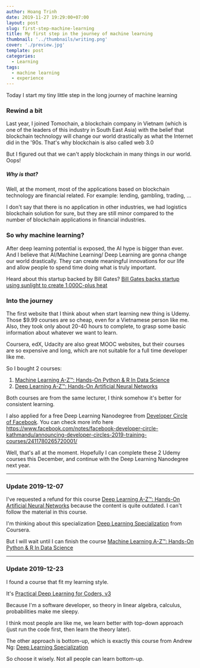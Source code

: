 ```yaml
---
author: Hoang Trinh
date: 2019-11-27 19:29:00+07:00
layout: post
slug: first-step-machine-learning
title: My first step in the journey of machine learning
thumbnail: '../thumbnails/writing.png'
cover: './preview.jpg'
template: post
categories:
  - Learning
tags:
  - machine learning
  - experience
---
```


Today I start my tiny little step in the long journey of machine learning

### Rewind a bit

Last year, I joined Tomochain, a blockchain company in Vietnam (which is one of the leaders of this industry in South East Asia) with the belief that blockchain technology will change our world drastically as what the Internet did in the '90s. That's why blockchain is also called web 3.0

But I figured out that we can't apply blockchain in many things in our world.
Oops!

##### Why is that?

Well, at the moment, most of the applications based on blockchain technology are financial related. For example: lending, gambling, trading, ...

I don't say that there is no application in other industries, we had logistics blockchain solution for sure, but they are still minor compared to the number of blockchain applications in financial industries.

### So why machine learning?

After deep learning potential is exposed, the AI hype is bigger than ever. And I believe that AI/Machine Learning/ Deep Learning are gonna change our world drastically. They can create meaningful innovations for our life and allow people to spend time doing what is truly important.

Heard about this startup backed by Bill Gates? [
Bill Gates backs startup using sunlight to create 1,000C-plus heat](https://www.theguardian.com/environment/2019/nov/19/bill-gates-energy-startup-sunlight-heliogen-solar-energy)

### Into the journey

The first website that I think about when start learning new thing is Udemy. Those \$9.99 courses are so cheap, even for a Vietnamese person like me. Also, they took only about 20-40 hours to complete, to grasp some basic information about whatever we want to learn.

Coursera, edX, Udacity are also great MOOC websites, but their courses are so expensive and long, which are not suitable for a full time developer like me.

So I bought 2 courses:

1. [Machine Learning A-Z™: Hands-On Python & R In Data Science](https://www.udemy.com/course/machinelearning)
2. [Deep Learning A-Z™: Hands-On Artificial Neural Networks](https://www.udemy.com/course/deeplearning)

Both courses are from the same lecturer, I think somehow it's better for consistent learning.

I also applied for a free Deep Learning Nanodegree from [Developer Circle of Facebook](https://www.developercircleresources.com/).
You can check more info here https://www.facebook.com/notes/facebook-developer-circle-kathmandu/announcing-developer-circles-2019-training-courses/2411780265720001/

Well, that's all at the moment.
Hopefully I can complete these 2 Udemy courses this December, and continue with the Deep Learning Nanodegree next year.

---

### Update 2019-12-07

I've requested a refund for this course [Deep Learning A-Z™: Hands-On Artificial Neural Networks](https://www.udemy.com/course/deeplearning) because the content is quite outdated. I can't follow the material in this course.

I'm thinking about this specialization [Deep Learning Specialization](https://www.coursera.org/specializations/deep-learning) from Coursera.

But I will wait until I can finish the course [Machine Learning A-Z™: Hands-On Python & R In Data Science](https://www.udemy.com/course/machinelearning)

---

### Update 2019-12-23

I found a course that fit my learning style.

It's [Practical Deep Learning for Coders, v3
](https://course.fast.ai/)

Because I'm a software developer, so theory in linear algebra, calculus, probabilities make me sleepy.

I think most people are like me, we learn better with top-down approach (just run the code first, then learn the theory later).

The other approach is bottom-up, which is exactly this course from Andrew Ng: [Deep Learning Specialization](https://www.coursera.org/specializations/deep-learning)

So choose it wisely. Not all people can learn bottom-up.
